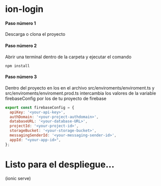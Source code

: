 # ion-login


#### Paso número 1
Descarga o clona el proyecto
#### Paso número 2
Abrir una terminal dentro de la carpeta y ejecutar  el comando
```
npm install
```
#### Paso número 3
Dentro del proyecto en los en el archivo src/enviroments/enviroment.ts y src/enviroments/enviroment.prod.ts intercambia los valores de la variable firebaseConfig por los de tu proyecto de firebase
```javascript
export const firebaseConfig = {
  apiKey: '<your-api-key>',
  authDomain: '<your-project-authdomain>',
  databaseURL: '<your-database-URL>',
  projectId: '<your-project-id>',
  storageBucket: '<your-storage-bucket>',
  messagingSenderId: '<your-messaging-sender-id>',
  appId: "<your-app-id>",
};
```

# Listo para el despliegue...
 (ionic serve)
